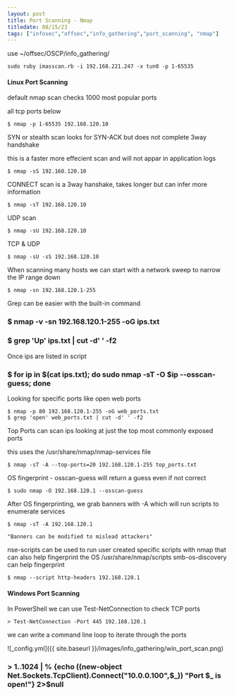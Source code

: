 ```yaml
---
layout: post
title: Port Scanning - Nmap
titledate: 08/15/23
tags: ["infosec","offsec","info_gathering","port_scanning", "nmap"]
---
```


use ~/offsec/OSCP/info_gathering/

    sudo ruby imasscan.rb -i 192.168.221.247 -x tun0 -p 1-65535

<h4> Linux Port Scanning </h4>

default nmap scan checks 1000 most popular ports

all tcp ports below

    $ nmap -p 1-65535 192.168.120.10

SYN or stealth scan looks for SYN-ACK but does not complete 3way handshake

this is a faster more effecient scan and will not appar in application logs

    $ nmap -sS 192.168.120.10

CONNECT scan is a 3way hanshake, takes longer but can infer more information

    $ nmap -sT 192.168.120.10

UDP scan

    $ nmap -sU 192.168.120.10

TCP & UDP

    $ nmap -sU -sS 192.168.120.10

When scanning many hosts we can start with a network sweep to narrow the IP range down

    $ nmap -sn 192.168.120.1-255

Grep can be easier with the built-in command

<h3>$ nmap -v -sn 192.168.120.1-255 -oG ips.txt</h3>
<h3>$ grep 'Up' ips.txt | cut -d' ' -f2 </h3>

Once ips are listed in script

<h3>$ for ip in $(cat ips.txt); do sudo nmap -sT -O $ip --osscan-guess; done</h3>

Looking for specific ports like open web ports

    $ nmap -p 80 192.168.120.1-255 -oG web_ports.txt
    $ grep 'open' web_ports.txt | cut -d' ' -f2

Top Ports can scan ips looking at just the top most commonly exposed ports

this uses the /usr/share/nmap/nmap-services file

    $ nmap -sT -A --top-ports=20 192.168.120.1-255 top_ports.txt

OS fingerprint - osscan-guess will return a guess even if not correct

    $ sudo nmap -O 192.168.120.1 --osscan-guess

After OS fingerprinting, we grab banners with -A which will run scripts to enumerate services

    $ nmap -sT -A 192.168.120.1

    "Banners can be modified to mislead attackers"

nse-scripts can be used to run user created specific scripts with nmap that can also help fingerprint the OS
/usr/share/nmap/scripts smb-os-discovery can help fingerprint 

    $ nmap --script http-headers 192.168.120.1

<h4> Windows Port Scanning </h4>

In PowerShell we can use Test-NetConnection to check TCP ports

    > Test-NetConnection -Port 445 192.168.120.1

we can write a command line loop to iterate through the ports

![_config.yml]({{ site.baseurl }}/images/info_gathering/win_port_scan.png)

<h3>> 1..1024 | % {echo ((new-object Net.Sockets.TcpClient).Connect("10.0.0.100",$_)) "Port $_ is open!"} 2>$null</h3>



